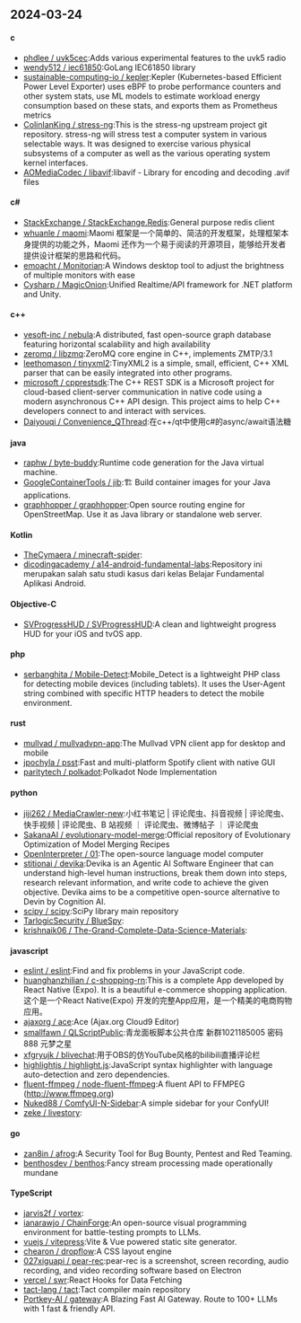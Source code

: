 ## 2024-03-24
#### c
* [phdlee / uvk5cec](https://github.com/phdlee/uvk5cec):Adds various experimental features to the uvk5 radio
* [wendy512 / iec61850](https://github.com/wendy512/iec61850):GoLang IEC61850 library
* [sustainable-computing-io / kepler](https://github.com/sustainable-computing-io/kepler):Kepler (Kubernetes-based Efficient Power Level Exporter) uses eBPF to probe performance counters and other system stats, use ML models to estimate workload energy consumption based on these stats, and exports them as Prometheus metrics
* [ColinIanKing / stress-ng](https://github.com/ColinIanKing/stress-ng):This is the stress-ng upstream project git repository. stress-ng will stress test a computer system in various selectable ways. It was designed to exercise various physical subsystems of a computer as well as the various operating system kernel interfaces.
* [AOMediaCodec / libavif](https://github.com/AOMediaCodec/libavif):libavif - Library for encoding and decoding .avif files
#### c#
* [StackExchange / StackExchange.Redis](https://github.com/StackExchange/StackExchange.Redis):General purpose redis client
* [whuanle / maomi](https://github.com/whuanle/maomi):Maomi 框架是一个简单的、简洁的开发框架，处理框架本身提供的功能之外，Maomi 还作为一个易于阅读的开源项目，能够给开发者提供设计框架的思路和代码。
* [emoacht / Monitorian](https://github.com/emoacht/Monitorian):A Windows desktop tool to adjust the brightness of multiple monitors with ease
* [Cysharp / MagicOnion](https://github.com/Cysharp/MagicOnion):Unified Realtime/API framework for .NET platform and Unity.
#### c++
* [vesoft-inc / nebula](https://github.com/vesoft-inc/nebula):A distributed, fast open-source graph database featuring horizontal scalability and high availability
* [zeromq / libzmq](https://github.com/zeromq/libzmq):ZeroMQ core engine in C++, implements ZMTP/3.1
* [leethomason / tinyxml2](https://github.com/leethomason/tinyxml2):TinyXML2 is a simple, small, efficient, C++ XML parser that can be easily integrated into other programs.
* [microsoft / cpprestsdk](https://github.com/microsoft/cpprestsdk):The C++ REST SDK is a Microsoft project for cloud-based client-server communication in native code using a modern asynchronous C++ API design. This project aims to help C++ developers connect to and interact with services.
* [Daiyouqi / Convenience_QThread](https://github.com/Daiyouqi/Convenience_QThread):在c++/qt中使用c#的async/await语法糖
#### java
* [raphw / byte-buddy](https://github.com/raphw/byte-buddy):Runtime code generation for the Java virtual machine.
* [GoogleContainerTools / jib](https://github.com/GoogleContainerTools/jib):🏗 Build container images for your Java applications.
* [graphhopper / graphhopper](https://github.com/graphhopper/graphhopper):Open source routing engine for OpenStreetMap. Use it as Java library or standalone web server.
#### Kotlin
* [TheCymaera / minecraft-spider](https://github.com/TheCymaera/minecraft-spider):
* [dicodingacademy / a14-android-fundamental-labs](https://github.com/dicodingacademy/a14-android-fundamental-labs):Repository ini merupakan salah satu studi kasus dari kelas Belajar Fundamental Aplikasi Android.
#### Objective-C
* [SVProgressHUD / SVProgressHUD](https://github.com/SVProgressHUD/SVProgressHUD):A clean and lightweight progress HUD for your iOS and tvOS app.
#### php
* [serbanghita / Mobile-Detect](https://github.com/serbanghita/Mobile-Detect):Mobile_Detect is a lightweight PHP class for detecting mobile devices (including tablets). It uses the User-Agent string combined with specific HTTP headers to detect the mobile environment.
#### rust
* [mullvad / mullvadvpn-app](https://github.com/mullvad/mullvadvpn-app):The Mullvad VPN client app for desktop and mobile
* [jpochyla / psst](https://github.com/jpochyla/psst):Fast and multi-platform Spotify client with native GUI
* [paritytech / polkadot](https://github.com/paritytech/polkadot):Polkadot Node Implementation
#### python
* [jiji262 / MediaCrawler-new](https://github.com/jiji262/MediaCrawler-new):小红书笔记 | 评论爬虫、抖音视频 | 评论爬虫、快手视频 | 评论爬虫、B 站视频 ｜ 评论爬虫、微博帖子 ｜ 评论爬虫
* [SakanaAI / evolutionary-model-merge](https://github.com/SakanaAI/evolutionary-model-merge):Official repository of Evolutionary Optimization of Model Merging Recipes
* [OpenInterpreter / 01](https://github.com/OpenInterpreter/01):The open-source language model computer
* [stitionai / devika](https://github.com/stitionai/devika):Devika is an Agentic AI Software Engineer that can understand high-level human instructions, break them down into steps, research relevant information, and write code to achieve the given objective. Devika aims to be a competitive open-source alternative to Devin by Cognition AI.
* [scipy / scipy](https://github.com/scipy/scipy):SciPy library main repository
* [TarlogicSecurity / BlueSpy](https://github.com/TarlogicSecurity/BlueSpy):
* [krishnaik06 / The-Grand-Complete-Data-Science-Materials](https://github.com/krishnaik06/The-Grand-Complete-Data-Science-Materials):
#### javascript
* [eslint / eslint](https://github.com/eslint/eslint):Find and fix problems in your JavaScript code.
* [huanghanzhilian / c-shopping-rn](https://github.com/huanghanzhilian/c-shopping-rn):This is a complete App developed by React Native (Expo). It is a beautiful e-commerce shopping application. 这个是一个React Native(Expo) 开发的完整App应用，是一个精美的电商购物应用。
* [ajaxorg / ace](https://github.com/ajaxorg/ace):Ace (Ajax.org Cloud9 Editor)
* [smallfawn / QLScriptPublic](https://github.com/smallfawn/QLScriptPublic):青龙面板脚本公共仓库 新群1021185005 密码888 元梦之星
* [xfgryujk / blivechat](https://github.com/xfgryujk/blivechat):用于OBS的仿YouTube风格的bilibili直播评论栏
* [highlightjs / highlight.js](https://github.com/highlightjs/highlight.js):JavaScript syntax highlighter with language auto-detection and zero dependencies.
* [fluent-ffmpeg / node-fluent-ffmpeg](https://github.com/fluent-ffmpeg/node-fluent-ffmpeg):A fluent API to FFMPEG (http://www.ffmpeg.org)
* [Nuked88 / ComfyUI-N-Sidebar](https://github.com/Nuked88/ComfyUI-N-Sidebar):A simple sidebar for your ConfyUI!
* [zeke / livestory](https://github.com/zeke/livestory):
#### go
* [zan8in / afrog](https://github.com/zan8in/afrog):A Security Tool for Bug Bounty, Pentest and Red Teaming.
* [benthosdev / benthos](https://github.com/benthosdev/benthos):Fancy stream processing made operationally mundane
#### TypeScript
* [jarvis2f / vortex](https://github.com/jarvis2f/vortex):
* [ianarawjo / ChainForge](https://github.com/ianarawjo/ChainForge):An open-source visual programming environment for battle-testing prompts to LLMs.
* [vuejs / vitepress](https://github.com/vuejs/vitepress):Vite & Vue powered static site generator.
* [chearon / dropflow](https://github.com/chearon/dropflow):A CSS layout engine
* [027xiguapi / pear-rec](https://github.com/027xiguapi/pear-rec):pear-rec is a screenshot, screen recording, audio recording, and video recording software based on Electron
* [vercel / swr](https://github.com/vercel/swr):React Hooks for Data Fetching
* [tact-lang / tact](https://github.com/tact-lang/tact):Tact compiler main repository
* [Portkey-AI / gateway](https://github.com/Portkey-AI/gateway):A Blazing Fast AI Gateway. Route to 100+ LLMs with 1 fast & friendly API.
